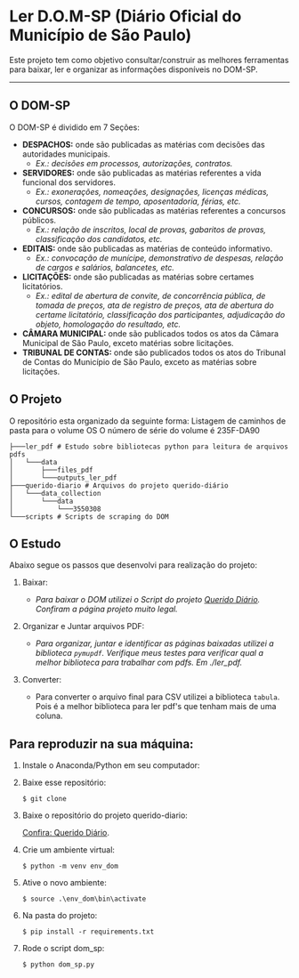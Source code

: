 # Ler D.O.M-SP (Diário Oficial do Município de São Paulo)

Este projeto tem como objetivo consultar/construir as melhores ferramentas para baixar, ler e organizar as informações disponíveis no DOM-SP.

---

## O DOM-SP

O DOM-SP é dividido em 7 Seções:
- **DESPACHOS:** onde são publicadas as matérias com decisões das autoridades municipais.
    - _Ex.: decisões em processos, autorizações, contratos._
- **SERVIDORES:** onde são publicadas as matérias referentes a vida funcional dos servidores.
    - _Ex.: exonerações, nomeações, designações, licenças médicas, cursos, contagem de tempo, aposentadoria, férias, etc._
- **CONCURSOS:** onde são publicadas as matérias referentes a concursos públicos.
    - _Ex.: relação de inscritos, local de provas, gabaritos de provas, classificação dos candidatos, etc._
- **EDITAIS:** onde são publicadas as matérias de conteúdo informativo.
    - _Ex.: convocação de munícipe, demonstrativo de despesas, relação de cargos e salários, balancetes, etc._
- **LICITAÇÕES:** onde são publicadas as matérias sobre certames licitatórios.
    - _Ex.: edital de abertura de convite, de concorrência pública, de tomada de preços, ata de registro de preços, ata de abertura do certame licitatório, classificação dos participantes, adjudicação do objeto, homologação do resultado, etc._
- **CÂMARA MUNICIPAL:** onde são publicados todos os atos da Câmara Municipal de São Paulo, exceto matérias sobre licitações.
- **TRIBUNAL DE CONTAS:** onde são publicados todos os atos do Tribunal de Contas do Município de São Paulo, exceto as matérias sobre licitações.

## O Projeto

O repositório esta organizado da seguinte forma:
Listagem de caminhos de pasta para o volume OS
O número de série do volume é 235F-DA90

    ├───ler_pdf # Estudo sobre bibliotecas python para leitura de arquivos pdfs
    │   └───data
    │       ├───files_pdf
    │       └───outputs_ler_pdf
    ├───querido-diario # Arquivos do projeto querido-diário
    │   └───data_collection
    │       └───data
    │           └───3550308
    └───scripts # Scripts de scraping do DOM

## O Estudo

Abaixo segue os passos que desenvolvi para realização do projeto:

1. Baixar:
    - _Para baixar o DOM utilizei o Script do projeto [Querido Diário]('https://ok.org.br/projetos/querido-diario/'). Confiram a página projeto muito legal._

2. Organizar e Juntar arquivos PDF:
    - _Para organizar, juntar e identificar as páginas baixadas utilizei a biblioteca `pymupdf`. Verifique meus testes para verificar qual a melhor biblioteca para trabalhar com pdfs. Em ./ler_pdf._

3. Converter:
    - Para converter o arquivo final para CSV utilizei a biblioteca `tabula`. Pois é a melhor biblioteca para ler pdf's que tenham mais de uma coluna.

## Para reproduzir na sua máquina:

1. Instale o Anaconda/Python em seu computador:

2. Baixe esse repositório:

    `$ git clone `

3. Baixe o repositório do projeto querido-diario:

    [Confira: Querido Diário]('https://ok.org.br/projetos/querido-diario/').

4. Crie um ambiente virtual:

    `$ python -m venv env_dom`

5. Ative o novo ambiente:

    `$ source .\env_dom\bin\activate`

6. Na pasta do projeto:

    `$ pip install -r requirements.txt`

7. Rode o script dom_sp:

    `$ python dom_sp.py`
